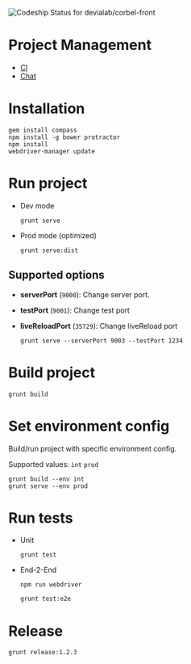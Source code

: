 ![Codeship Status for devialab/corbel-front](https://codeship.com/projects/projectid/status?branch=master)


# Project Management

* [CI](https://codeship.com/projects/125138)
* [Chat](https://devialab.slack.com/messages/general/)


# Installation

```
gem install compass
npm install -g bower protractor
npm install
webdriver-manager update
```


# Run project

* Dev mode
	
	```
	grunt serve
	```

* Prod mode (optimized)

	```
	grunt serve:dist
	```

## Supported options

  * **serverPort** (`9000`): Change server port.
  * **testPort** (`9001`): Change test port
  * **liveReloadPort** (`35729`): Change liveReload port

	```
	grunt serve --serverPort 9003 --testPort 1234
	```


# Build project

```
grunt build
```


# Set environment config

Build/run project with specific environment config.

Supported values: `int` `prod`

```
grunt build --env int
grunt serve --env prod
```


# Run tests

* Unit

	```
	grunt test
	```

* End-2-End

	```
	npm run webdriver
	```

	```
	grunt test:e2e
	```


# Release

```
grunt release:1.2.3
```
